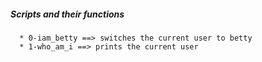 ##### Scripts and their functions
      * 0-iam_betty ==> switches the current user to betty
      * 1-who_am_i ==> prints the current user
      